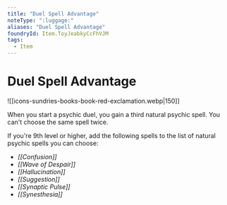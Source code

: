 ```yaml
---
title: "Duel Spell Advantage"
noteType: ":luggage:"
aliases: "Duel Spell Advantage"
foundryId: Item.ToyJeabkyCcFhVJM
tags:
  - Item
---
```


# Duel Spell Advantage
![[icons-sundries-books-book-red-exclamation.webp|150]]

When you start a psychic duel, you gain a third natural psychic spell. You can't choose the same spell twice.

If you're 9th level or higher, add the following spells to the list of natural psychic spells you can choose:

*   _[[Confusion]]_
*   _[[Wave of Despair]]_
*   _[[Hallucination]]_
*   _[[Suggestion]]_
*   _[[Synaptic Pulse]]_
*   _[[Synesthesia]]_
